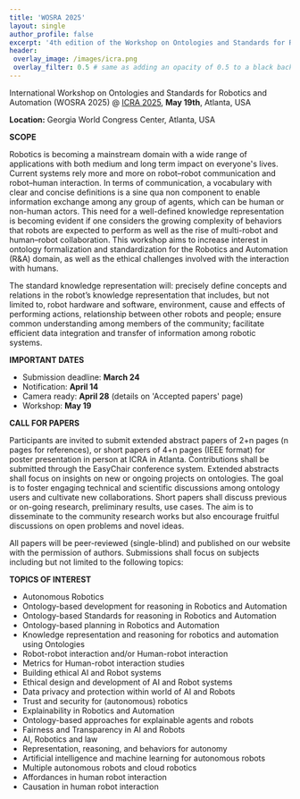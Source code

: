 ```yaml
---
title: 'WOSRA 2025'
layout: single
author_profile: false
excerpt: '4th edition of the Workshop on Ontologies and Standards for Robotics and Automation'
header:
 overlay_image: /images/icra.png
 overlay_filter: 0.5 # same as adding an opacity of 0.5 to a black background
---
```


International Workshop on Ontologies and Standards for Robotics and Automation (WOSRA 2025) @ [ICRA 2025](https://2025.ieee-icra.org/), **May 19th**, Atlanta, USA


**Location:** Georgia World Congress Center, Atlanta, USA



**SCOPE**

Robotics is becoming a mainstream domain with a wide range of applications with both medium and long term impact on everyone's lives. Current systems rely more and more on robot–robot communication and robot–human interaction. In terms of communication, a vocabulary with clear and concise definitions is a sine qua non component to enable information exchange among any group of agents, which can be human or non-human actors. This need for a well-defined knowledge representation is becoming evident if one considers the growing complexity of behaviors that robots are expected to perform as well as the rise of multi-robot and human–robot collaboration. This workshop aims to increase interest in ontology formalization and standardization for the Robotics and Automation (R&A) domain, as well as the ethical challenges involved with the interaction with humans. 

The standard knowledge representation will: precisely define concepts and relations in the robot’s knowledge representation that includes, but not limited to, robot hardware and software, environment, cause and effects of performing actions, relationship between other robots and people; ensure common understanding among members of the community; facilitate efficient data integration and transfer of information among robotic systems.




**IMPORTANT DATES**

- Submission deadline: **March 24** 
- Notification: **April 14**
- Camera ready: **April 28** (details on 'Accepted papers' page)
- Workshop: **May 19**


**CALL FOR PAPERS**

Participants are invited to submit extended abstract papers of 2+n pages (n pages for references), or short papers of 4+n pages (IEEE format) for poster presentation in person at ICRA in Atlanta. Contributions shall be submitted through the EasyChair conference system. Extended abstracts shall focus on insights on new or ongoing projects on ontologies. The goal is to foster engaging technical and scientific discussions among ontology users and cultivate new collaborations. Short papers shall discuss previous or on-going research, preliminary results, use cases. The aim is to disseminate to the community research works but also encourage fruitful discussions on open problems and novel ideas.

All papers will be peer-reviewed (single-blind) and published on our website with the permission of authors. Submissions shall focus on subjects including but not limited to the following topics:


**TOPICS OF INTEREST**
- Autonomous Robotics
- Ontology-based development for reasoning in Robotics and Automation
- Ontology-based Standards for reasoning in Robotics and Automation
- Ontology-based planning in Robotics and Automation
- Knowledge representation and reasoning for robotics and automation using Ontologies
- Robot-robot interaction and/or Human-robot interaction
- Metrics for Human-robot interaction studies
- Building ethical AI and Robot systems
- Ethical design and development of AI and Robot systems
- Data privacy and protection within world of AI and Robots
- Trust and security for (autonomous) robotics
- Explainability in Robotics and Automation
- Ontology-based approaches for explainable agents and robots
- Fairness and Transparency in AI and Robots
- AI, Robotics and law
- Representation, reasoning, and behaviors for autonomy
- Artificial intelligence and machine learning for autonomous robots
- Multiple autonomous robots and cloud robotics
- Affordances in human robot interaction
- Causation in human robot interaction
